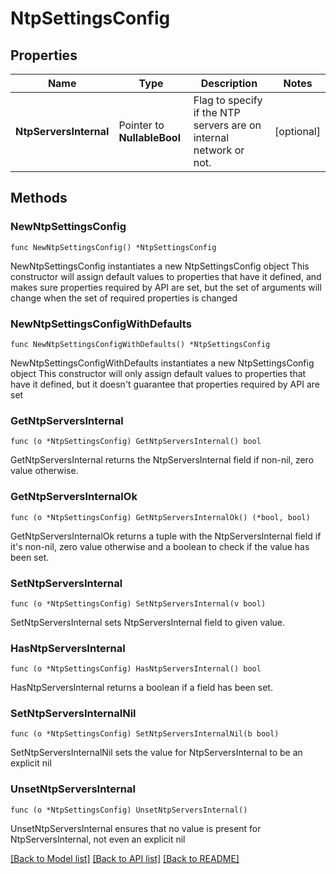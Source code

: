 # NtpSettingsConfig

## Properties

Name | Type | Description | Notes
------------ | ------------- | ------------- | -------------
**NtpServersInternal** | Pointer to **NullableBool** | Flag to specify if the NTP servers are on internal network or not. | [optional] 

## Methods

### NewNtpSettingsConfig

`func NewNtpSettingsConfig() *NtpSettingsConfig`

NewNtpSettingsConfig instantiates a new NtpSettingsConfig object
This constructor will assign default values to properties that have it defined,
and makes sure properties required by API are set, but the set of arguments
will change when the set of required properties is changed

### NewNtpSettingsConfigWithDefaults

`func NewNtpSettingsConfigWithDefaults() *NtpSettingsConfig`

NewNtpSettingsConfigWithDefaults instantiates a new NtpSettingsConfig object
This constructor will only assign default values to properties that have it defined,
but it doesn't guarantee that properties required by API are set

### GetNtpServersInternal

`func (o *NtpSettingsConfig) GetNtpServersInternal() bool`

GetNtpServersInternal returns the NtpServersInternal field if non-nil, zero value otherwise.

### GetNtpServersInternalOk

`func (o *NtpSettingsConfig) GetNtpServersInternalOk() (*bool, bool)`

GetNtpServersInternalOk returns a tuple with the NtpServersInternal field if it's non-nil, zero value otherwise
and a boolean to check if the value has been set.

### SetNtpServersInternal

`func (o *NtpSettingsConfig) SetNtpServersInternal(v bool)`

SetNtpServersInternal sets NtpServersInternal field to given value.

### HasNtpServersInternal

`func (o *NtpSettingsConfig) HasNtpServersInternal() bool`

HasNtpServersInternal returns a boolean if a field has been set.

### SetNtpServersInternalNil

`func (o *NtpSettingsConfig) SetNtpServersInternalNil(b bool)`

 SetNtpServersInternalNil sets the value for NtpServersInternal to be an explicit nil

### UnsetNtpServersInternal
`func (o *NtpSettingsConfig) UnsetNtpServersInternal()`

UnsetNtpServersInternal ensures that no value is present for NtpServersInternal, not even an explicit nil

[[Back to Model list]](../README.md#documentation-for-models) [[Back to API list]](../README.md#documentation-for-api-endpoints) [[Back to README]](../README.md)



